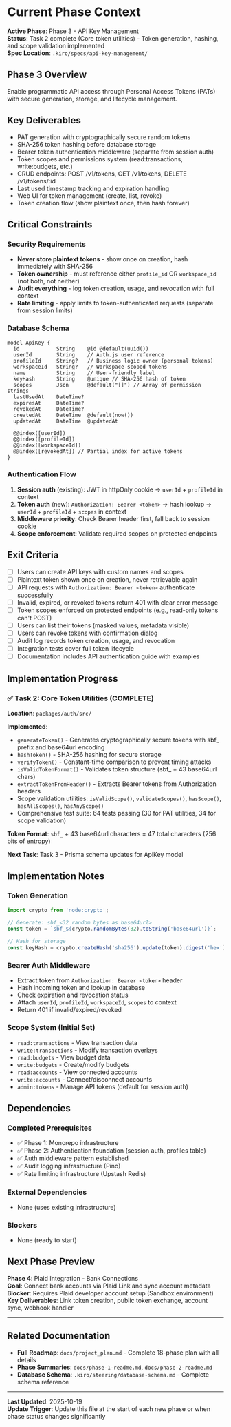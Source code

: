 # Current Phase Context

**Active Phase**: Phase 3 - API Key Management  
**Status**: Task 2 complete (Core token utilities) - Token generation, hashing, and scope validation implemented  
**Spec Location**: `.kiro/specs/api-key-management/`

## Phase 3 Overview

Enable programmatic API access through Personal Access Tokens (PATs) with secure generation, storage, and lifecycle management.

## Key Deliverables

- PAT generation with cryptographically secure random tokens
- SHA-256 token hashing before database storage
- Bearer token authentication middleware (separate from session auth)
- Token scopes and permissions system (read:transactions, write:budgets, etc.)
- CRUD endpoints: POST /v1/tokens, GET /v1/tokens, DELETE /v1/tokens/:id
- Last used timestamp tracking and expiration handling
- Web UI for token management (create, list, revoke)
- Token creation flow (show plaintext once, then hash forever)

## Critical Constraints

### Security Requirements
- **Never store plaintext tokens** - show once on creation, hash immediately with SHA-256
- **Token ownership** - must reference either `profile_id` OR `workspace_id` (not both, not neither)
- **Audit everything** - log token creation, usage, and revocation with full context
- **Rate limiting** - apply limits to token-authenticated requests (separate from session limits)

### Database Schema
```prisma
model ApiKey {
  id            String    @id @default(uuid())
  userId        String    // Auth.js user reference
  profileId     String?   // Business logic owner (personal tokens)
  workspaceId   String?   // Workspace-scoped tokens
  name          String    // User-friendly label
  keyHash       String    @unique // SHA-256 hash of token
  scopes        Json      @default("[]") // Array of permission strings
  lastUsedAt    DateTime?
  expiresAt     DateTime?
  revokedAt     DateTime?
  createdAt     DateTime  @default(now())
  updatedAt     DateTime  @updatedAt

  @@index([userId])
  @@index([profileId])
  @@index([workspaceId])
  @@index([revokedAt]) // Partial index for active tokens
}
```

### Authentication Flow
1. **Session auth** (existing): JWT in httpOnly cookie → `userId` + `profileId` in context
2. **Token auth** (new): `Authorization: Bearer <token>` → hash lookup → `userId` + `profileId` + `scopes` in context
3. **Middleware priority**: Check Bearer header first, fall back to session cookie
4. **Scope enforcement**: Validate required scopes on protected endpoints

## Exit Criteria

- [ ] Users can create API keys with custom names and scopes
- [ ] Plaintext token shown once on creation, never retrievable again
- [ ] API requests with `Authorization: Bearer <token>` authenticate successfully
- [ ] Invalid, expired, or revoked tokens return 401 with clear error message
- [ ] Token scopes enforced on protected endpoints (e.g., read-only tokens can't POST)
- [ ] Users can list their tokens (masked values, metadata visible)
- [ ] Users can revoke tokens with confirmation dialog
- [ ] Audit log records token creation, usage, and revocation
- [ ] Integration tests cover full token lifecycle
- [ ] Documentation includes API authentication guide with examples

## Implementation Progress

### ✅ Task 2: Core Token Utilities (COMPLETE)

**Location**: `packages/auth/src/`

**Implemented**:
- `generateToken()` - Generates cryptographically secure tokens with sbf_ prefix and base64url encoding
- `hashToken()` - SHA-256 hashing for secure storage
- `verifyToken()` - Constant-time comparison to prevent timing attacks
- `isValidTokenFormat()` - Validates token structure (sbf_ + 43 base64url chars)
- `extractTokenFromHeader()` - Extracts Bearer tokens from Authorization headers
- Scope validation utilities: `isValidScope()`, `validateScopes()`, `hasScope()`, `hasAllScopes()`, `hasAnyScope()`
- Comprehensive test suite: 64 tests passing (30 for PAT utilities, 34 for scope validation)

**Token Format**: `sbf_` + 43 base64url characters = 47 total characters (256 bits of entropy)

**Next Task**: Task 3 - Prisma schema updates for ApiKey model

## Implementation Notes

### Token Generation
```typescript
import crypto from 'node:crypto';

// Generate: sbf_<32 random bytes as base64url>
const token = `sbf_${crypto.randomBytes(32).toString('base64url')}`;

// Hash for storage
const keyHash = crypto.createHash('sha256').update(token).digest('hex');
```

### Bearer Auth Middleware
- Extract token from `Authorization: Bearer <token>` header
- Hash incoming token and lookup in database
- Check expiration and revocation status
- Attach `userId`, `profileId`, `workspaceId`, `scopes` to context
- Return 401 if invalid/expired/revoked

### Scope System (Initial Set)
- `read:transactions` - View transaction data
- `write:transactions` - Modify transaction overlays
- `read:budgets` - View budget data
- `write:budgets` - Create/modify budgets
- `read:accounts` - View connected accounts
- `write:accounts` - Connect/disconnect accounts
- `admin:tokens` - Manage API tokens (default for session auth)

## Dependencies

### Completed Prerequisites
- ✅ Phase 1: Monorepo infrastructure
- ✅ Phase 2: Authentication foundation (session auth, profiles table)
- ✅ Auth middleware pattern established
- ✅ Audit logging infrastructure (Pino)
- ✅ Rate limiting infrastructure (Upstash Redis)

### External Dependencies
- None (uses existing infrastructure)

### Blockers
- None (ready to start)

## Next Phase Preview

**Phase 4**: Plaid Integration - Bank Connections  
**Goal**: Connect bank accounts via Plaid Link and sync account metadata  
**Blocker**: Requires Plaid developer account setup (Sandbox environment)  
**Key Deliverables**: Link token creation, public token exchange, account sync, webhook handler

---

## Related Documentation

- **Full Roadmap**: `docs/project_plan.md` - Complete 18-phase plan with all details
- **Phase Summaries**: `docs/phase-1-readme.md`, `docs/phase-2-readme.md`
- **Database Schema**: `.kiro/steering/database-schema.md` - Complete schema reference

---

**Last Updated**: 2025-10-19  
**Update Trigger**: Update this file at the start of each new phase or when phase status changes significantly
